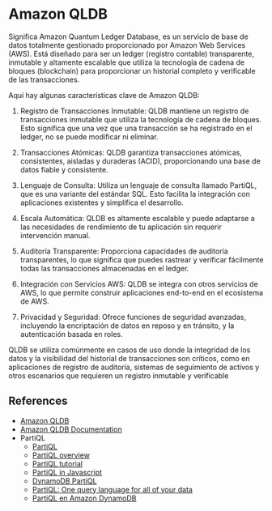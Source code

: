 # Amazon QLDB

Significa Amazon Quantum Ledger Database, es un servicio de base de datos totalmente gestionado proporcionado por Amazon Web Services (AWS). Está diseñado para ser un ledger (registro contable) transparente, inmutable y altamente escalable que utiliza la tecnología de cadena de bloques (blockchain) para proporcionar un historial completo y verificable de las transacciones.

Aquí hay algunas características clave de Amazon QLDB:

1. Registro de Transacciones Inmutable: QLDB mantiene un registro de transacciones inmutable que utiliza la tecnología de cadena de bloques. Esto significa que una vez que una transacción se ha registrado en el ledger, no se puede modificar ni eliminar.

1. Transacciones Atómicas: QLDB garantiza transacciones atómicas, consistentes, aisladas y duraderas (ACID), proporcionando una base de datos fiable y consistente.

1. Lenguaje de Consulta: Utiliza un lenguaje de consulta llamado PartiQL, que es una variante del estándar SQL. Esto facilita la integración con aplicaciones existentes y simplifica el desarrollo.

1. Escala Automática: QLDB es altamente escalable y puede adaptarse a las necesidades de rendimiento de tu aplicación sin requerir intervención manual.

1. Auditoría Transparente: Proporciona capacidades de auditoría transparentes, lo que significa que puedes rastrear y verificar fácilmente todas las transacciones almacenadas en el ledger.

1. Integración con Servicios AWS: QLDB se integra con otros servicios de AWS, lo que permite construir aplicaciones end-to-end en el ecosistema de AWS.

1. Privacidad y Seguridad: Ofrece funciones de seguridad avanzadas, incluyendo la encriptación de datos en reposo y en tránsito, y la autenticación basada en roles.

QLDB se utiliza comúnmente en casos de uso donde la integridad de los datos y la visibilidad del historial de transacciones son críticos, como en aplicaciones de registro de auditoría, sistemas de seguimiento de activos y otros escenarios que requieren un registro inmutable y verificable

## References

- [Amazon QLDB](https://aws.amazon.com/es/qldb/)
- [Amazon QLDB Documentation](https://docs.aws.amazon.com/qldb/latest/developerguide/what-is.html)
- PartiQL
  - [PartiQL](https://partiql.org/)
  - [PartiQL overview](https://partiql.org/dql/overview.html)
  - [PartiQL tutorial](https://partiql.org/tutorial.html)
  - [PartiQL in Javascript](https://abba.dev/blog/dynamodb-partiql-javascript)
  - [DynamoDB PartiQL](https://dynobase.dev/dynamodb-partiql/)
  - [PartiQL: One query language for all of your data](https://d1.awsstatic.com/events/reinvent/2019/PartiQL_One_query_language_for_all_of_your_data_OPN207.pdf)
  - [PartiQL en Amazon DynamoDB](https://docs.aws.amazon.com/es_es/amazondynamodb/latest/developerguide/ql-reference.html)

